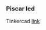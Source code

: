 ### Piscar led  

Tinkercad [link](https://www.tinkercad.com/things/dYbe7ClpZvD-01-acender-e-apagar-o-led)